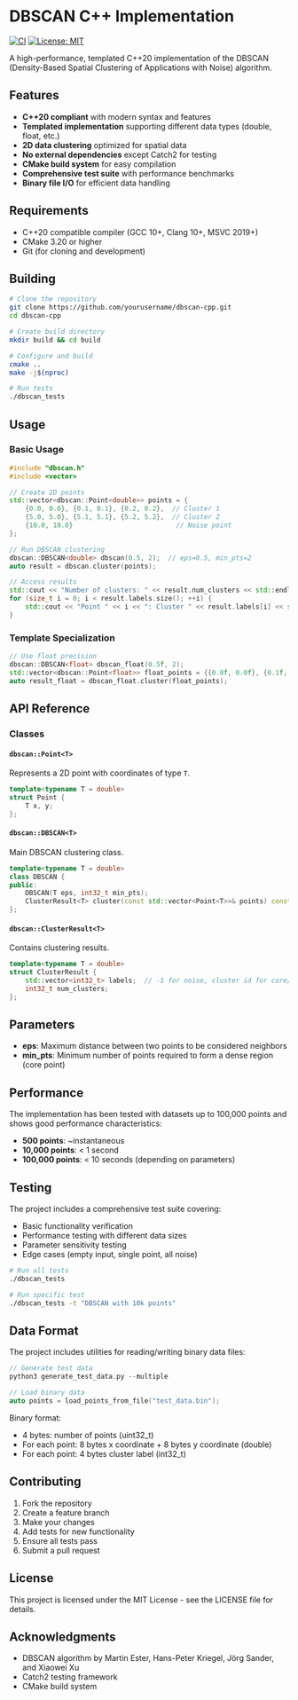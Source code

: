 # DBSCAN C++ Implementation

[![CI](https://github.com/bolu-atx/dbscan-cpp/actions/workflows/ci.yml/badge.svg)](https://github.com/bolu-atx/dbscan-cpp/actions/workflows/ci.yml)
[![License: MIT](https://img.shields.io/badge/License-MIT-yellow.svg)](https://opensource.org/licenses/MIT)

A high-performance, templated C++20 implementation of the DBSCAN (Density-Based Spatial Clustering of Applications with Noise) algorithm.

## Features

- **C++20 compliant** with modern syntax and features
- **Templated implementation** supporting different data types (double, float, etc.)
- **2D data clustering** optimized for spatial data
- **No external dependencies** except Catch2 for testing
- **CMake build system** for easy compilation
- **Comprehensive test suite** with performance benchmarks
- **Binary file I/O** for efficient data handling

## Requirements

- C++20 compatible compiler (GCC 10+, Clang 10+, MSVC 2019+)
- CMake 3.20 or higher
- Git (for cloning and development)

## Building

```bash
# Clone the repository
git clone https://github.com/yourusername/dbscan-cpp.git
cd dbscan-cpp

# Create build directory
mkdir build && cd build

# Configure and build
cmake ..
make -j$(nproc)

# Run tests
./dbscan_tests
```

## Usage

### Basic Usage

```cpp
#include "dbscan.h"
#include <vector>

// Create 2D points
std::vector<dbscan::Point<double>> points = {
    {0.0, 0.0}, {0.1, 0.1}, {0.2, 0.2},  // Cluster 1
    {5.0, 5.0}, {5.1, 5.1}, {5.2, 5.2},  // Cluster 2
    {10.0, 10.0}                          // Noise point
};

// Run DBSCAN clustering
dbscan::DBSCAN<double> dbscan(0.5, 2);  // eps=0.5, min_pts=2
auto result = dbscan.cluster(points);

// Access results
std::cout << "Number of clusters: " << result.num_clusters << std::endl;
for (size_t i = 0; i < result.labels.size(); ++i) {
    std::cout << "Point " << i << ": Cluster " << result.labels[i] << std::endl;
}
```

### Template Specialization

```cpp
// Use float precision
dbscan::DBSCAN<float> dbscan_float(0.5f, 2);
std::vector<dbscan::Point<float>> float_points = {{0.0f, 0.0f}, {0.1f, 0.1f}};
auto result_float = dbscan_float.cluster(float_points);
```

## API Reference

### Classes

#### `dbscan::Point<T>`
Represents a 2D point with coordinates of type `T`.

```cpp
template<typename T = double>
struct Point {
    T x, y;
};
```

#### `dbscan::DBSCAN<T>`
Main DBSCAN clustering class.

```cpp
template<typename T = double>
class DBSCAN {
public:
    DBSCAN(T eps, int32_t min_pts);
    ClusterResult<T> cluster(const std::vector<Point<T>>& points) const;
};
```

#### `dbscan::ClusterResult<T>`
Contains clustering results.

```cpp
template<typename T = double>
struct ClusterResult {
    std::vector<int32_t> labels;  // -1 for noise, cluster id for core/border points
    int32_t num_clusters;
};
```

## Parameters

- **eps**: Maximum distance between two points to be considered neighbors
- **min_pts**: Minimum number of points required to form a dense region (core point)

## Performance

The implementation has been tested with datasets up to 100,000 points and shows good performance characteristics:

- **500 points**: ~instantaneous
- **10,000 points**: < 1 second
- **100,000 points**: < 10 seconds (depending on parameters)

## Testing

The project includes a comprehensive test suite covering:

- Basic functionality verification
- Performance testing with different data sizes
- Parameter sensitivity testing
- Edge cases (empty input, single point, all noise)

```bash
# Run all tests
./dbscan_tests

# Run specific test
./dbscan_tests -t "DBSCAN with 10k points"
```

## Data Format

The project includes utilities for reading/writing binary data files:

```cpp
// Generate test data
python3 generate_test_data.py --multiple

// Load binary data
auto points = load_points_from_file("test_data.bin");
```

Binary format:
- 4 bytes: number of points (uint32_t)
- For each point: 8 bytes x coordinate + 8 bytes y coordinate (double)
- For each point: 4 bytes cluster label (int32_t)

## Contributing

1. Fork the repository
2. Create a feature branch
3. Make your changes
4. Add tests for new functionality
5. Ensure all tests pass
6. Submit a pull request

## License

This project is licensed under the MIT License - see the LICENSE file for details.

## Acknowledgments

- DBSCAN algorithm by Martin Ester, Hans-Peter Kriegel, Jörg Sander, and Xiaowei Xu
- Catch2 testing framework
- CMake build system